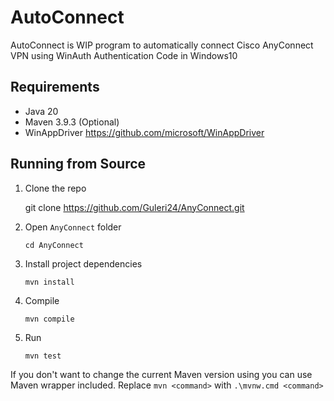 # AutoConnect

AutoConnect is WIP program to automatically connect Cisco AnyConnect VPN using WinAuth Authentication Code in Windows10

## Requirements

* Java 20
* Maven 3.9.3 (Optional)
* WinAppDriver https://github.com/microsoft/WinAppDriver

## Running from Source

1. Clone the repo

   git clone https://github.com/Guleri24/AnyConnect.git

2. Open `AnyConnect` folder

   `cd AnyConnect`

3. Install project dependencies

   `mvn install`

4. Compile

   `mvn compile`

5. Run

   `mvn test`

If you don't want to change the current Maven version using you can use Maven wrapper included.
Replace `mvn <command>` with `.\mvnw.cmd <command>`

